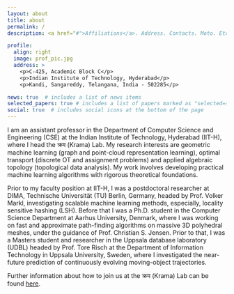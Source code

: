 ```yaml
---
layout: about
title: about
permalink: /
description: <a href="#">Affiliations</a>. Address. Contacts. Moto. Etc.

profile:
  align: right
  image: prof_pic.jpg
  address: >
    <p>C-425, Academic Block C</p>
    <p>Indian Institute of Technology, Hyderabad</p>
    <p>Kandi, Sangareddy, Telangana, India - 502285</p>

news: true  # includes a list of news items
selected_papers: true # includes a list of papers marked as "selected={true}"
social: true  # includes social icons at the bottom of the page
---
```

I am an assistant professor in the Department of Computer Science and Engineering (CSE) at the Indian Institute of Technology, Hyderabad (IIT-H), where I head the क्रम (Krama) Lab. My research interests are geometric machine learning (graph and point-cloud representation learning), optimal transport (discrete OT and assignment problems) and applied algebraic topology (topological data analysis). My work involves developing practical machine learning algorithms with rigorous theoretical foundations. 

Prior to my faculty position at IIT-H, I was a postdoctoral researcher at DIMA, Technische Universität (TU) Berlin, Germany, headed by Prof. Volker Markl, investigating scalable machine learning methods, especially, locality sensitive hashing (LSH). Before that I was a Ph.D. student in the Computer Science Department at Aarhus University, Denmark, where I was working on fast and approximate path-finding algorithms on massive 3D polyhedral meshes, under the guidance of Prof. Christian S. Jensen. Prior to that, I was a Masters student and researcher in the Uppsala database laboratory (UDBL) headed by Prof. Tore Risch at the Department of Information Technology  in Uppsala University, Sweden, where I investigated the near-future prediction of continuously evolving moving-object trajectories.   

Further information about how to join us at the क्रम (Krama) Lab can be found [here](https://T0kudai.github.io).
